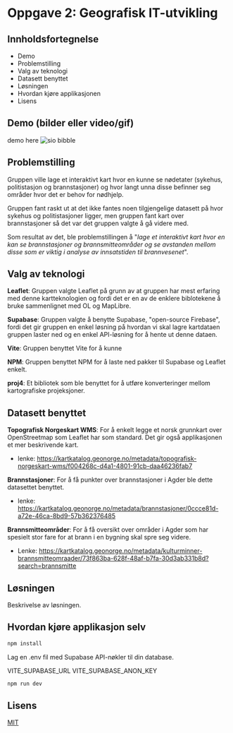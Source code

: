 # Oppgave 2: Geografisk IT-utvikling

## Innholdsfortegnelse
- Demo
- Problemstilling
- Valg av teknologi
- Datasett benyttet
- Løsningen
- Hvordan kjøre applikasjonen
- Lisens

## Demo (bilder eller video/gif)
demo here
![sio bibble](https://static.wikia.nocookie.net/starwars/images/3/39/SioBibble-SWE.png/revision/latest?cb=20211214011231)

## Problemstilling
Gruppen ville lage et interaktivt kart hvor en kunne se nødetater (sykehus, politistasjon og brannstasjoner) og hvor langt unna disse befinner seg områder hvor det er behov for nødhjelp.

Gruppen fant raskt ut at det ikke fantes noen tilgjengelige datasett på hvor sykehus og politistasjoner ligger, men gruppen fant kart over brannstasjoner så det var det gruppen valgte å gå videre med.

Som resultat av det, ble problemstillingen å "*lage et interaktivt kart hvor en kan se brannstasjoner og brannsmitteområder og se avstanden mellom disse som er viktig i analyse av innsatstiden til brannvesenet*".

## Valg av teknologi

**Leaflet**: Gruppen valgte Leaflet på grunn av at gruppen har mest erfaring med denne kartteknologien og fordi det er en av de enklere biblotekene å bruke sammenlignet med OL og MapLibre.

**Supabase**: Gruppen valgte å benytte Supabase, "open-source Firebase", fordi det gir gruppen en enkel løsning på hvordan vi skal lagre kartdataen gruppen laster ned og en enkel API-løsning for å hente ut denne dataen.

**Vite**: Gruppen benyttet Vite for å kunne

**NPM**: Gruppen benyttet NPM for å laste ned pakker til Supabase og Leaflet enkelt.

**proj4**: Et bibliotek som ble benyttet for å utføre konverteringer mellom kartografiske projeksjoner.

## Datasett benyttet

**Topografisk Norgeskart WMS**: For å enkelt legge et norsk grunnkart over OpenStreetmap som Leaflet har som standard. Det gir også applikasjonen et mer beskrivende kart.
- lenke: https://kartkatalog.geonorge.no/metadata/topografisk-norgeskart-wms/f004268c-d4a1-4801-91cb-daa46236fab7

**Brannstasjoner**: For å få punkter over brannstasjoner i Agder ble dette datasettet benyttet.
- lenke: https://kartkatalog.geonorge.no/metadata/brannstasjoner/0ccce81d-a72e-46ca-8bd9-57b362376485

**Brannsmitteområder**: For å få oversikt over områder i Agder som har spesielt stor fare for at brann i en bygning skal spre seg videre.
- Lenke: https://kartkatalog.geonorge.no/metadata/kulturminner-brannsmitteomraader/73f863ba-628f-48af-b7fa-30d3ab331b8d?search=brannsmitte


## Løsningen

Beskrivelse av løsningen.

## Hvordan kjøre applikasjon selv
```bash
npm install
```

Lag en .env fil med Supabase API-nøkler til din database.

VITE_SUPABASE_URL
VITE_SUPABASE_ANON_KEY

```bash
npm run dev
```

## Lisens
[MIT](https://choosealicense.com/licenses/mit/)
